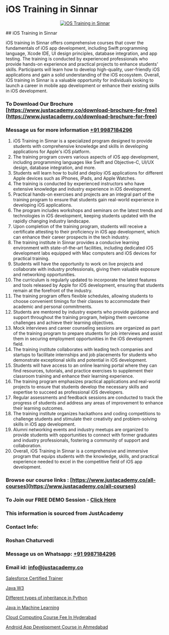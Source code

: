 # iOS Training in Sinnar

<p align="center">
  <a href="https://justacademy.co/course-detail/ios-training">
    <img src="https://justacademy.co/storage2/course_image/1676636008_course_image.webp" alt="iOS Training in Sinnar">
  </a>
</p>
## iOS Training in Sinnar

iOS training in Sinnar offers comprehensive courses that cover the fundamentals of iOS app development, including Swift programming language, Xcode IDE, UI design principles, database integration, and app testing. The training is conducted by experienced professionals who provide hands-on experience and practical projects to enhance students' skills. Participants will learn how to develop high-quality, user-friendly iOS applications and gain a solid understanding of the iOS ecosystem. Overall, iOS training in Sinnar is a valuable opportunity for individuals looking to launch a career in mobile app development or enhance their existing skills in iOS development.
### To Download Our Brochure [https://www.justacademy.co/download-brochure-for-free](https://www.justacademy.co/download-brochure-for-free)
### Message us for more information [+91 9987184296](https://api.whatsapp.com/send?phone=919987184296)
1) iOS Training in Sinnar is a specialized program designed to provide students with comprehensive knowledge and skills in developing applications for Apple's iOS platform.
2) The training program covers various aspects of iOS app development, including programming languages like Swift and Objective-C, UI/UX design, database integration, and more.
3) Students will learn how to build and deploy iOS applications for different Apple devices such as iPhones, iPads, and Apple Watches.
4) The training is conducted by experienced instructors who have extensive knowledge and industry experience in iOS development.
5) Practical hands-on exercises and projects are an integral part of the training program to ensure that students gain real-world experience in developing iOS applications.
6) The program includes workshops and seminars on the latest trends and technologies in iOS development, keeping students updated with the rapidly changing industry landscape.
7) Upon completion of the training program, students will receive a certificate attesting to their proficiency in iOS app development, which can enhance their career prospects in the tech industry.
8) The training institute in Sinnar provides a conducive learning environment with state-of-the-art facilities, including dedicated iOS development labs equipped with Mac computers and iOS devices for practical training.
9) Students will have the opportunity to work on live projects and collaborate with industry professionals, giving them valuable exposure and networking opportunities.
10) The curriculum is regularly updated to incorporate the latest features and tools released by Apple for iOS development, ensuring that students remain at the forefront of the industry.
11) The training program offers flexible schedules, allowing students to choose convenient timings for their classes to accommodate their academic and personal commitments.
12) Students are mentored by industry experts who provide guidance and support throughout the training program, helping them overcome challenges and achieve their learning objectives.
13) Mock interviews and career counseling sessions are organized as part of the training program to prepare students for job interviews and assist them in securing employment opportunities in the iOS development field.
14) The training institute collaborates with leading tech companies and startups to facilitate internships and job placements for students who demonstrate exceptional skills and potential in iOS development.
15) Students will have access to an online learning portal where they can find resources, tutorials, and practice exercises to supplement their classroom training and enhance their learning experience.
16) The training program emphasizes practical applications and real-world projects to ensure that students develop the necessary skills and expertise to succeed as professional iOS developers.
17) Regular assessments and feedback sessions are conducted to track the progress of students and address any areas of improvement to enhance their learning outcomes.
18) The training institute organizes hackathons and coding competitions to challenge students and stimulate their creativity and problem-solving skills in iOS app development.
19) Alumni networking events and industry meetups are organized to provide students with opportunities to connect with former graduates and industry professionals, fostering a community of support and collaboration.
20) Overall, iOS Training in Sinnar is a comprehensive and immersive program that equips students with the knowledge, skills, and practical experience needed to excel in the competitive field of iOS app development.

### Browse our course links : [https://www.justacademy.co/all-courses](https://www.justacademy.co/all-courses) 
### To Join our FREE DEMO Session - [Click Here](https://www.justacademy.co/register-for-course-demo)


### This information is sourced from JustAcademy
### Contact Info:
### Roshan Chaturvedi
### Message us on Whatsapp: [+91 9987184296](https://api.whatsapp.com/send?phone=919987184296)
### Email id: [info@justacademy.co](mailto:info@justacademy.co)
                
[Salesforce Certified Trainer](https://www.linkedin.com/pulse/salesforce-certified-trainer-justacademy-kolkata-e4ane?trackingId=GtBi5YkugAtiapBv2RmOYA%3D%3D&lipi=urn%3Ali%3Apage%3Ad_flagship3_company_admin%3Bul7GTKO7ThmTI9oLPnZkzg%3D%3D)

[Java W3](https://www.linkedin.com/pulse/java-w3-justacademy-berlin-snsxc?trackingId=E%2F4AQAKSiBEb9SWvoH%2FJ%2Fw%3D%3D&lipi=urn%3Ali%3Apage%3Ad_flagship3_company_admin%3B9LRf%2B9vgRJ%2BRyqfmHudhjA%3D%3D)

[Different types of inheritance in Python](https://medium.com/@akanshapatil/different-types-of-inheritance-in-python-883d565598f6)

[Java in Machine Learning](https://medium.com/@surajvaishnav5015/java-in-machine-learning-fe70aebcf119)

[Cloud Computing Course Fee In Hyderabad](https://justacademyin.github.io/justacademy/cloud-computing-course-fee-in-hyderabad)

[Android App Development Course in Ahmedabad](https://justacademyin.github.io/justacademy/android-app-development-course-in-ahmedabad)

